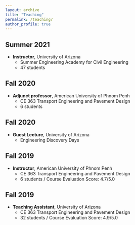 ```yaml
---
layout: archive
title: "Teaching"
permalink: /teaching/
author_profile: true
---
```




## Summer 2021

* **Instructor**, University of Arizona
  *  Summer Engineering Academy for Civil Engineering 
  *  47 students 
## Fall 2020

* **Adjunct professor**, American University of Phnom Penh                                        
  *  CE 363 Transport Engineering and Pavement Design
  *  6 students 
## Fall 2020

* **Guest Lecture**, University of Arizona
  *  Engineering Discovery Days
## Fall 2019

* **Instructor**, American University of Phnom Penh                                                                              
  *  CE 363 Transport Engineering and Pavement Design
  *  6 students / Course Evaluation Score: 4.7/5.0
## Fall 2019

* **Teaching Assistant**, University of Arizona                                                                     
  *  CE 363 Transport Engineering and Pavement Design
  *  32 students / Course Evaluation Score: 4.9/5.0
